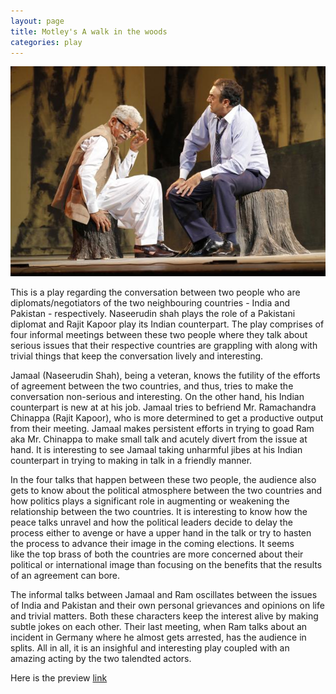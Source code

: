 ```yaml
---
layout: page
title: Motley's A walk in the woods
categories: play
---
```


![A walk in the woods](/images/woods.jpg)

This is a play regarding the conversation between two people who are diplomats/negotiators of the two neighbouring countries - India and Pakistan - respectively. Naseerudin shah plays the role of a Pakistani diplomat and Rajit Kapoor play its Indian counterpart. The play comprises of four informal meetings between these two people where they talk about serious issues that their respective countries are grappling with along with trivial things that keep the conversation lively and interesting. 

Jamaal (Naseerudin Shah), being a veteran, knows the futility of the efforts of agreement between the two countries, and thus, tries to make the conversation non-serious and interesting. On the other hand, his Indian counterpart is new at at his job. Jamaal tries to befriend Mr. Ramachandra Chinappa (Rajit Kapoor), who is more determined to get a productive output from their meeting. Jamaal makes persistent efforts in trying to goad Ram aka Mr. Chinappa to make small talk and acutely divert from the issue at hand. It is interesting to see Jamaal taking unharmful jibes at his Indian counterpart in trying to making in talk in a friendly manner.

In the four talks that happen between these two people, the audience also gets to know about the political atmosphere between the two countries and how politics plays a significant role in augmenting or weakening the relationship between the two countries. It is interesting to know how the peace talks unravel and how the political leaders decide to delay the process either to avenge or have a upper hand in the talk or try to hasten the process to advance their image in the coming elections. It seems like the top brass of both the countries are more concerned about their political or international image than focusing on the benefits that the results of an agreement can bore. 

The informal talks between Jamaal and Ram oscillates between the issues of India and Pakistan and their own personal grievances and opinions on life and trivial matters. Both these characters keep the interest alive by making subtle jokes on each other. Their last meeting, when Ram talks about an incident in Germany where he almost gets arrested, has the audience in splits. All in all, it is an insighful and interesting play coupled with an amazing acting by the two talendted actors.

Here is the preview <a href="http://www.mumbaitheatreguide.com/dramas/english/10-english-play-preview-a-walk-in-the-woods.asp" target="_blank">link</a>